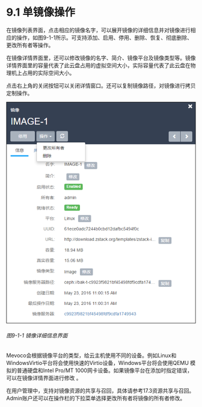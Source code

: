 # 9.1 单镜像操作

在镜像列表界面，点击相应的镜像名字，可以展开镜像的详细信息并对镜像进行相应的操作，如图9-1-1所示。可支持添加、启用、停用、删除、恢复、彻底删除、更改所有者等操作。

在镜像详情界面里，还可以修改镜像的名字、简介、镜像平台及镜像类型等。镜像详情界面里的容量代表了此云盘占用的虚拟空间大小，实际容量代表了此云盘在物理机上占用的实际空间大小。

点击右上角的关闭按钮可以关闭详情窗口。还可以复制镜像路径，对镜像进行拷贝定制操作。

![png](../images/9-1-1.png "图9-1-1  镜像详细信息界面")
###### 图9-1-1  镜像详细信息界面

Mevoco会根据镜像平台的类型，给云主机使用不同的设备。例如Linux和WindowsVirtio平台将会使用快速的Virtio设备，Windows平台将会使用QEMU 模拟的普通硬盘和Intel Pro/MT 1000网卡设备。如果镜像平台在添加时指定错误，可以在镜像详情界面进行修改 。

在用户管理中，支持对镜像资源的共享与召回，具体请参考17.3资源共享与召回。Admin账户还可以在操作栏的下拉菜单选择更改所有者将镜像的所有者修改。

